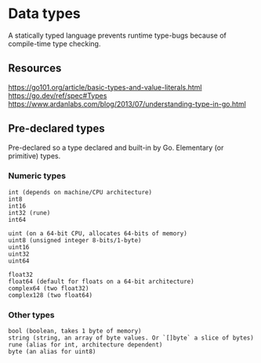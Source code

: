 # Data types

A statically typed language prevents runtime type-bugs because of compile-time type checking.

## Resources

https://go101.org/article/basic-types-and-value-literals.html
https://go.dev/ref/spec#Types
https://www.ardanlabs.com/blog/2013/07/understanding-type-in-go.html

## Pre-declared types

Pre-declared so a type declared and built-in by Go. Elementary (or primitive) types.

### Numeric types

```plain
int (depends on machine/CPU architecture)
int8
int16
int32 (rune)
int64

uint (on a 64-bit CPU, allocates 64-bits of memory)
uint8 (unsigned integer 8-bits/1-byte)
uint16
uint32
uint64

float32
float64 (default for floats on a 64-bit architecture)
complex64 (two float32)
complex128 (two float64)
```

### Other types

```plain
bool (boolean, takes 1 byte of memory)
string (string, an array of byte values. Or `[]byte` a slice of bytes)
rune (alias for int, architecture dependent)
byte (an alias for uint8)
```
